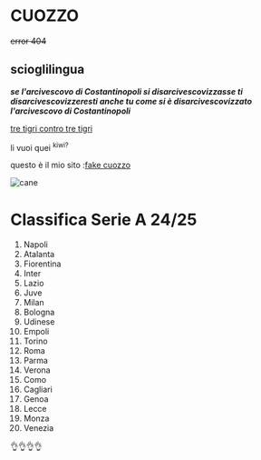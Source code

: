 # CUOZZO

~~error 404~~
## scioglilingua
***se l'arcivescovo di Costantinopoli si disarcivescovizzasse ti disarcivescovizzeresti anche tu come si è disarcivescovizzato l'arcivescovo di Costantinopoli***

<ins>tre tigri contro tre tigri</ins>

  li vuoi quei <sup>kiwi?</sup> 

  questo è il mio sito :[fake cuozzo](http://www.cuozzo.it)

![cane](https://img.freepik.com/foto-premium/cane-vestito-di-mantello-nero-con-cappuccio-e-falce_12395-1759.jpg)

# Classifica Serie A 24/25
1. Napoli
2. Atalanta
3. Fiorentina
4. Inter
5. Lazio
6. Juve
7. Milan
8. Bologna
9. Udinese
10. Empoli
11. Torino
12. Roma
13. Parma
14. Verona
15. Como
16. Cagliari
17. Genoa
18. Lecce
19. Monza
20. Venezia
  
 👌👌👌👌
